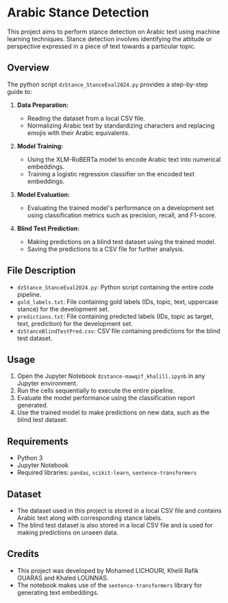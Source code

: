 # Arabic Stance Detection

This project aims to perform stance detection on Arabic text using machine learning techniques. Stance detection involves identifying the attitude or perspective expressed in a piece of text towards a particular topic.

## Overview

The python script `dzStance_StanceEval2024.py` provides a step-by-step guide to:

1. **Data Preparation:**
   - Reading the dataset from a local CSV file.
   - Normalizing Arabic text by standardizing characters and replacing emojis with their Arabic equivalents.

2. **Model Training:**
   - Using the XLM-RoBERTa model to encode Arabic text into numerical embeddings.
   - Training a logistic regression classifier on the encoded text embeddings.

3. **Model Evaluation:**
   - Evaluating the trained model's performance on a development set using classification metrics such as precision, recall, and F1-score.

4. **Blind Test Prediction:**
   - Making predictions on a blind test dataset using the trained model.
   - Saving the predictions to a CSV file for further analysis.

## File Description

- `dzStance_StanceEval2024.py`: Python script containing the entire code pipeline.
- `gold_labels.txt`: File containing gold labels (IDs, topic, text, uppercase stance) for the development set.
- `predictions.txt`: File containing predicted labels (IDs, topic as target, text, prediction) for the development set.
- `dzStanceBlindTestPred.csv`: CSV file containing predictions for the blind test dataset.

## Usage

1. Open the Jupyter Notebook `dzstance-mawqif_khalill.ipynb` in any Jupyter environment.
2. Run the cells sequentially to execute the entire pipeline.
3. Evaluate the model performance using the classification report generated.
4. Use the trained model to make predictions on new data, such as the blind test dataset.

## Requirements

- Python 3
- Jupyter Notebook
- Required libraries: `pandas`, `scikit-learn`, `sentence-transformers`

## Dataset

- The dataset used in this project is stored in a local CSV file and contains Arabic text along with corresponding stance labels.
- The blind test dataset is also stored in a local CSV file and is used for making predictions on unseen data.

## Credits

- This project was developed by Mohamed LICHOURI, Khelil Rafik OUARAS and Khaled LOUNNAS.
- The notebook makes use of the `sentence-transformers` library for generating text embeddings.

